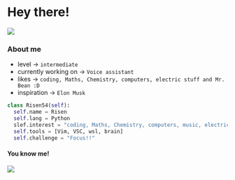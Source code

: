 # Hey there!

![](https://komarev.com/ghpvc/?username=Risen54&label=PROFILE+VIEWS)

### About me
- level -> `intermediate`
- currently working on -> `Voice assistant`
- likes -> `coding, Maths, Chemistry, computers, electric stuff and Mr. Bean :D`
- inspiration -> `Elon Musk`

```py
class Risen54(self):
  self.name = Risen
  self.lang = Python
  slef.interest = "coding, Maths, Chemistry, computers, music, electric stuff and Mr. Bean :D"
  self.tools = [Vim, VSC, wsl, brain]
  self.challenge = "Focus!!"
```

#### You know me!
<img align="center" src="https://github-readme-stats.vercel.app/api/top-langs/?username=Risen54&layout=compact&card_width=443&show_icons=true&show_icons=true&theme=dracula&hide_border=true"/><br>
